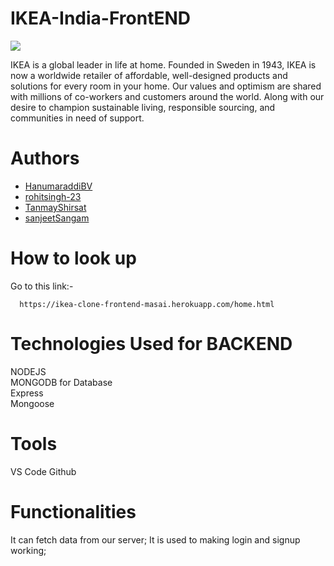 # IKEA-India-FrontEND

<img src="https://pbs.twimg.com/media/FLO-gKZUYAAsQ6M?format=jpg&name=large"></img>

IKEA is a global leader in life at home. Founded in Sweden in 1943, IKEA is now a worldwide retailer of affordable, well-designed products and solutions for every room in your home. Our values and optimism are shared with millions of co-workers and customers around the world. Along with our desire to champion sustainable living, responsible sourcing, and communities in need of support.

# Authors

- [HanumaraddiBV](https://github.com/HanumaraddiBV)
- [rohitsingh-23](https://github.com/rohitsingh-23)
- [TanmayShirsat](https://github.com/TanmayShirsat)
- [sanjeetSangam](https://github.com/sanjeetSangam)

# How to look up

Go to this link:-

```
  https://ikea-clone-frontend-masai.herokuapp.com/home.html
```

# Technologies Used for BACKEND
NODEJS <br/>
MONGODB for Database <br/>
Express <br/>
Mongoose<br/>

# Tools
VS Code
Github

# Functionalities
It can fetch data from our server;
It is used to making login and signup working;

